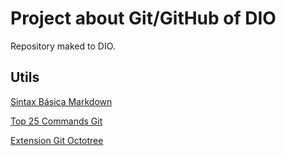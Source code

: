 # Project about Git/GitHub of DIO
Repository maked to DIO.

## Utils
[Sintax Básica Markdown](https://www.markdownguide.org/basic-syntax/)

[Top 25 Commands Git](https://www.codigofonte.com.br/artigos/top-25-comandos-do-git)

[Extension Git Octotree](https://chrome.google.com/webstore/detail/octotree-github-code-tree/bkhaagjahfmjljalopjnoealnfndnagc?hl=pt-BR)
